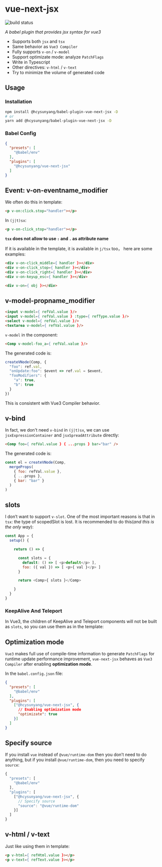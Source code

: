 # vue-next-jsx

![build status](https://github.com/HcySunYang/vue-next-jsx/workflows/test/badge.svg)

*A babel plugin that provides jsx syntax for vue3*

- Supports both `jsx` and `tsx`
- Same behavior as `Vue3 Compiler`
- Fully supports `v-on` / `v-model`
- Support optimizate mode: analyze `PatchFlags`
- Write in Typescript
- Other directives: `v-html` / `v-text`
- Try to minimize the volume of generated code

## Usage

### Installation

```sh
npm install @hcysunyang/babel-plugin-vue-next-jsx -D
# or
yarn add @hcysunyang/babel-plugin-vue-next-jsx -D
```

### Babel Config

```json
{
  "presets": [
    "@babel/env"
  ],
  "plugins": [
    "@hcysunyang/vue-next-jsx"
  ]
}
```

## Event: v-on-eventname_modifier

We often do this in template:

```html
<p v-on:click.stop="handler"></p>
```

In `(j|t)sx`:

```html
<p v-on-click_stop="handler"></p>
```

**`tsx` does not allow to use `:` and `.` as attribute name**

If it is available in the template, it is available in `j/tsx` too， here are some examples:

```html
<div v-on-click_middle={ handler }></div>
<div v-on-click_stop={ handler }></div>
<div v-on-click_right={ handler }></div>
<div v-on-keyup_esc={ handler }></div>

<div v-on={ obj }></div>
```

## v-model-propname_modifier

```html
<input v-model={ refVal.value }/>
<input v-model={ refVal.value } :type={ refType.value }/>
<select v-model={ refVal.value }/>
<textarea v-model={ refVal.value }/>
```

`v-model` in the component:

```html
<Comp v-model-foo_a={ refVal.value }/>
```

The generated code is:

```js
createVNode(Comp, {
  "foo": ref.val,
  "onUpdate:foo": $event => ref.val = $event,
  "fooModifiers": {
    "a": true,
    "b": true
  }
})
```

This is consistent with Vue3 Compiler behavior.

## v-bind

In fact, we don't need `v-bind` in `(j|t)sx`, we can use `jsxExpressionContainer` and `jsxSpreadAttribute` directly:

```html
<Comp foo={ refVal.value } { ...props } bar="bar" />
```

The generated code is:

```js
const el = createVNode(Comp,
  mergeProps(
    { foo: refVal.value },
    { ...props },
    { bar: "bar" }
  )
)
```

## slots

I don’t want to support `v-slot`. One of the most important reasons is that in `tsx`: the type of scopedSlot is lost. It is recommended to do this(*and this is the only way*):

```js
const App = {
  setup() {

    return () => {

      const slots = {
        default: () => [ <p>default</p> ],
        foo: ({ val }) => [ <p>{ val }</p> ]
      }

      return <Comp>{ slots }</Comp>

    }
  }
}
```

### KeepAlive And Teleport

In Vue3, the children of KeepAlive and Teleport components will not be built as `slots`, so you can use them as in the template:

## Optimization mode

`Vue3` makes full use of compile-time information to generate `PatchFlags` for runtime update performance improvement, `vue-next-jsx` behaves as `Vue3 Compiler` after enabling **optimization mode**.

In the `babel.config.json` file:

```json
{
  "presets": [
    "@babel/env"
  ],
  "plugins": [
    ["@hcysunyang/vue-next-jsx", {
      // Enabling optimization mode
      "optimizate": true
    }]
  ]
}
```

## Specify source

If you install `vue` instead of `@vue/runtime-dom` then you don’t need to do anything, but if you install `@vue/runtime-dom`, then you need to specify `source`:

```js
{
  "presets": [
    "@babel/env"
  ],
  "plugins": [
    ["@hcysunyang/vue-next-jsx", {
      // Specify source
      "source": "@vue/runtime-dom"
    }]
  ]
}
```

## v-html / v-text

Just like using them in template:

```html
<p v-html={ refHtml.value }></p>
<p v-text={ refText.value }></p>
```
